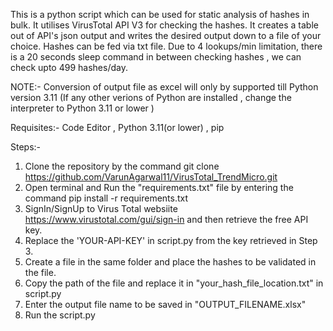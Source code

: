 This is a  python script which can be used for static analysis of hashes in bulk.
It utilises VirusTotal API V3 for checking the hashes. It creates a table out of API's json output and writes the desired output down to a file of your choice. 
Hashes can be fed via txt file. 
Due to 4 lookups/min limitation, there is a 20 seconds sleep command in between checking hashes , we can check upto 499 hashes/day.

NOTE:- Conversion of output file as excel will only by supported till Python version 3.11 
(If any other verions of Python are installed , change the interpreter to Python 3.11 or lower )

Requisites:- Code Editor  , Python 3.11(or lower) , pip

Steps:-
1) Clone the repository by the command 
    git clone https://github.com/VarunAgarwal11/VirusTotal_TrendMicro.git 
2) Open terminal and Run the "requirements.txt" file by entering the command 
    pip install -r requirements.txt
3) SignIn/SignUp to Virus Total websiite https://www.virustotal.com/gui/sign-in and then retrieve the free API key.
4) Replace the 'YOUR-API-KEY' in script.py from the key retrieved in Step 3.
5) Create a file in the same folder and place the hashes to be validated in the file.
6) Copy the path of the file and replace it in "your_hash_file_location.txt" in script.py
7) Enter the output file name to be saved in "OUTPUT_FILENAME.xlsx"
8) Run the script.py


